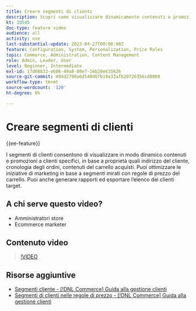 ```yaml
---
title: Creare segmenti di clienti
description: Scopri come visualizzare dinamicamente contenuti e promozioni a clienti specifici, in base a proprietà come indirizzo del cliente, cronologia degli ordini, contenuti del carrello acquisti.
kt: 10545
doc-type: feature video
audience: all
activity: use
last-substantial-update: 2023-04-27T00:00:00Z
feature: Configuration, System, Personalization, Price Rules
topic: Commerce, Administration, Content Management
role: Admin, Leader, User
level: Beginner, Intermediate
exl-id: 17d68833-eb86-49a8-80e7-16b20e435626
source-git-commit: 404d2708a6d540d6fb19a33afb20726356cd8000
workflow-type: tm+mt
source-wordcount: '120'
ht-degree: 0%

---
```


# Creare segmenti di clienti

{{ee-feature}}

I segmenti di clienti consentono di visualizzare in modo dinamico contenuti e promozioni a clienti specifici, in base a proprietà quali indirizzo del cliente, cronologia degli ordini, contenuti del carrello acquisti. Puoi ottimizzare le iniziative di marketing in base a segmenti mirati con regole di prezzo del carrello. Puoi anche generare rapporti ed esportare l’elenco dei clienti target.

## A chi serve questo video?

- Amministratori store
- Ecommerce marketer

## Contenuto video

>[!VIDEO](https://video.tv.adobe.com/v/343659?quality=12&learn=on)

## Risorse aggiuntive

- [Segmenti cliente - [!DNL Commerce] Guida alla gestione clienti](https://experienceleague.adobe.com/docs/commerce-admin/customers/customers-menu/customer-segments.html)
- [Segmenti di clienti nelle regole di prezzo - [!DNL Commerce] Guida alla gestione clienti](https://experienceleague.adobe.com/docs/commerce-admin/customers/segments/customer-segment-price-rule.html)

